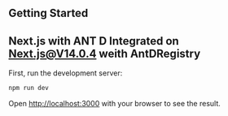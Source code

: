 ## Getting Started
## Next.js with ANT D Integrated on Next.js@V14.0.4 weith AntDRegistry
First, run the development server:

```bash
npm run dev

```

Open [http://localhost:3000](http://localhost:3000) with your browser to see the result.

